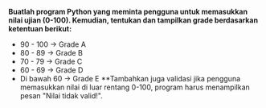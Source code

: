 **Buatlah program Python yang meminta pengguna untuk memasukkan nilai ujian (0-100). Kemudian, tentukan dan tampilkan grade berdasarkan ketentuan berikut:**

- 90 - 100 → Grade A
- 80 - 89 → Grade B
- 70 - 79 → Grade C
- 60 - 69 → Grade D
- Di bawah 60 → Grade E
**Tambahkan juga validasi jika pengguna memasukkan nilai di luar rentang 0-100, program harus menampilkan pesan "Nilai tidak valid!".